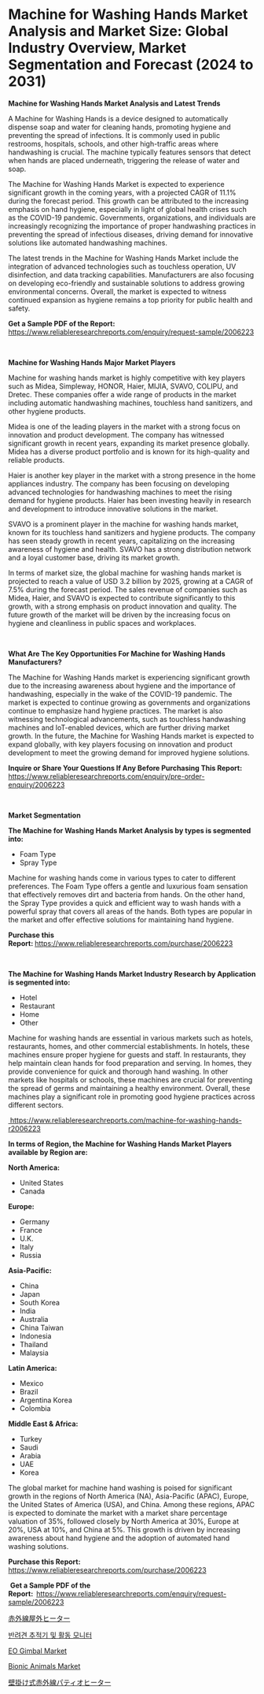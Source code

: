 <p><h1>Machine for Washing Hands Market Analysis and Market Size: Global Industry Overview, Market Segmentation and Forecast (2024 to 2031)</h1></p><p><strong>Machine for Washing Hands Market Analysis and Latest Trends</strong></p>
<p><p>A Machine for Washing Hands is a device designed to automatically dispense soap and water for cleaning hands, promoting hygiene and preventing the spread of infections. It is commonly used in public restrooms, hospitals, schools, and other high-traffic areas where handwashing is crucial. The machine typically features sensors that detect when hands are placed underneath, triggering the release of water and soap.</p><p>The Machine for Washing Hands Market is expected to experience significant growth in the coming years, with a projected CAGR of 11.1% during the forecast period. This growth can be attributed to the increasing emphasis on hand hygiene, especially in light of global health crises such as the COVID-19 pandemic. Governments, organizations, and individuals are increasingly recognizing the importance of proper handwashing practices in preventing the spread of infectious diseases, driving demand for innovative solutions like automated handwashing machines.</p><p>The latest trends in the Machine for Washing Hands Market include the integration of advanced technologies such as touchless operation, UV disinfection, and data tracking capabilities. Manufacturers are also focusing on developing eco-friendly and sustainable solutions to address growing environmental concerns. Overall, the market is expected to witness continued expansion as hygiene remains a top priority for public health and safety.</p></p>
<p><strong>Get a Sample PDF of the Report:&nbsp;</strong> <a href="https://www.reliableresearchreports.com/enquiry/request-sample/2006223">https://www.reliableresearchreports.com/enquiry/request-sample/2006223</a></p>
<p>&nbsp;</p>
<p><strong>Machine for Washing Hands Major Market Players</strong></p>
<p><p>Machine for washing hands market is highly competitive with key players such as Midea, Simpleway, HONOR, Haier, MIJIA, SVAVO, COLIPU, and Dretec. These companies offer a wide range of products in the market including automatic handwashing machines, touchless hand sanitizers, and other hygiene products.</p><p>Midea is one of the leading players in the market with a strong focus on innovation and product development. The company has witnessed significant growth in recent years, expanding its market presence globally. Midea has a diverse product portfolio and is known for its high-quality and reliable products.</p><p>Haier is another key player in the market with a strong presence in the home appliances industry. The company has been focusing on developing advanced technologies for handwashing machines to meet the rising demand for hygiene products. Haier has been investing heavily in research and development to introduce innovative solutions in the market.</p><p>SVAVO is a prominent player in the machine for washing hands market, known for its touchless hand sanitizers and hygiene products. The company has seen steady growth in recent years, capitalizing on the increasing awareness of hygiene and health. SVAVO has a strong distribution network and a loyal customer base, driving its market growth.</p><p>In terms of market size, the global machine for washing hands market is projected to reach a value of USD 3.2 billion by 2025, growing at a CAGR of 7.5% during the forecast period. The sales revenue of companies such as Midea, Haier, and SVAVO is expected to contribute significantly to this growth, with a strong emphasis on product innovation and quality. The future growth of the market will be driven by the increasing focus on hygiene and cleanliness in public spaces and workplaces.</p></p>
<p>&nbsp;</p>
<p><strong>What Are The Key Opportunities For Machine for Washing Hands Manufacturers?</strong></p>
<p><p>The Machine for Washing Hands market is experiencing significant growth due to the increasing awareness about hygiene and the importance of handwashing, especially in the wake of the COVID-19 pandemic. The market is expected to continue growing as governments and organizations continue to emphasize hand hygiene practices. The market is also witnessing technological advancements, such as touchless handwashing machines and IoT-enabled devices, which are further driving market growth. In the future, the Machine for Washing Hands market is expected to expand globally, with key players focusing on innovation and product development to meet the growing demand for improved hygiene solutions.</p></p>
<p><strong>Inquire or Share Your Questions If Any Before Purchasing This Report:</strong> <a href="https://www.reliableresearchreports.com/enquiry/pre-order-enquiry/2006223">https://www.reliableresearchreports.com/enquiry/pre-order-enquiry/2006223</a></p>
<p>&nbsp;</p>
<p><strong>Market Segmentation</strong></p>
<p><strong>The Machine for Washing Hands Market Analysis by types is segmented into:</strong></p>
<p><ul><li>Foam Type</li><li>Spray Type</li></ul></p>
<p><p>Machine for washing hands come in various types to cater to different preferences. The Foam Type offers a gentle and luxurious foam sensation that effectively removes dirt and bacteria from hands. On the other hand, the Spray Type provides a quick and efficient way to wash hands with a powerful spray that covers all areas of the hands. Both types are popular in the market and offer effective solutions for maintaining hand hygiene.</p></p>
<p><strong>Purchase this Report:&nbsp;</strong><a href="https://www.reliableresearchreports.com/purchase/2006223">https://www.reliableresearchreports.com/purchase/2006223</a></p>
<p>&nbsp;</p>
<p><strong>The Machine for Washing Hands Market Industry Research by Application is segmented into:</strong></p>
<p><ul><li>Hotel</li><li>Restaurant</li><li>Home</li><li>Other</li></ul></p>
<p><p>Machine for washing hands are essential in various markets such as hotels, restaurants, homes, and other commercial establishments. In hotels, these machines ensure proper hygiene for guests and staff. In restaurants, they help maintain clean hands for food preparation and serving. In homes, they provide convenience for quick and thorough hand washing. In other markets like hospitals or schools, these machines are crucial for preventing the spread of germs and maintaining a healthy environment. Overall, these machines play a significant role in promoting good hygiene practices across different sectors.</p></p>
<p><a href="https://www.reliableresearchreports.com/machine-for-washing-hands-r2006223">&nbsp;https://www.reliableresearchreports.com/machine-for-washing-hands-r2006223</a></p>
<p><strong>In terms of Region, the Machine for Washing Hands Market Players available by Region are:</strong></p>
<p>
    <p> <strong> North America: </strong>
        <ul>
            <li>United States</li>
            <li>Canada</li>
        </ul>
        </p> 
    <p> <strong> Europe: </strong>
        <ul>
            <li>Germany</li>
            <li>France</li>
            <li>U.K.</li>
            <li>Italy</li>
            <li>Russia</li>
        </ul>
        </p> 
    <p> <strong> Asia-Pacific: </strong>
        <ul>
            <li>China</li>
            <li>Japan</li>
            <li>South Korea</li>
            <li>India</li>
            <li>Australia</li>
            <li>China Taiwan</li>
            <li>Indonesia</li>
            <li>Thailand</li>
            <li>Malaysia</li>
        </ul>
        </p> 
    <p> <strong> Latin America: </strong>
        <ul>
            <li>Mexico</li>
            <li>Brazil</li>
            <li>Argentina Korea</li>
            <li>Colombia</li>
        </ul>
        </p> 
    <p> <strong> Middle East & Africa: </strong>
        <ul>
            <li>Turkey</li>
            <li>Saudi</li>
            <li>Arabia</li>
            <li>UAE</li>
            <li>Korea</li>
        </ul>
    </p>
    </p>
<p><p>The global market for machine hand washing is poised for significant growth in the regions of North America (NA), Asia-Pacific (APAC), Europe, the United States of America (USA), and China. Among these regions, APAC is expected to dominate the market with a market share percentage valuation of 35%, followed closely by North America at 30%, Europe at 20%, USA at 10%, and China at 5%. This growth is driven by increasing awareness about hand hygiene and the adoption of automated hand washing solutions.</p></p>
<p><strong>Purchase this Report: </strong><a href="https://www.reliableresearchreports.com/purchase/2006223">https://www.reliableresearchreports.com/purchase/2006223</a></p>
<p>&nbsp;<strong>Get a Sample PDF of the Report:&nbsp;&nbsp;</strong><a href="https://www.reliableresearchreports.com/enquiry/request-sample/2006223">https://www.reliableresearchreports.com/enquiry/request-sample/2006223</a></p>
<p><strong></strong></p>
<p><p><a href="https://github.com/BoydYundt1/Market-Research-Report-List-1/blob/main/3113089158554.md">赤外線屋外ヒーター</a></p><p><a href="https://github.com/kvbohdfy111/Market-Research-Report-List-1/blob/main/2588864170084.md">반려견 추적기 및 활동 모니터</a></p><p><a href="https://github.com/ChiragRp1/Market-Research-Report-List-5/blob/main/eo-gimbal-market.md">EO Gimbal Market</a></p><p><a href="https://github.com/rakibtthstu9900/Market-Research-Report-List-1/blob/main/bionic-animals-market.md">Bionic Animals Market</a></p><p><a href="https://github.com/dathomson6534/Market-Research-Report-List-2/blob/main/6467590158553.md">壁掛け式赤外線パティオヒーター</a></p></p>